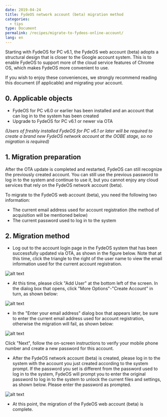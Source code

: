 ```yaml
---
date: 2019-04-24
title: FydeOS network account (beta) migration method
categories:
  - tips
type: Document
permalink: /recipes/migrate-to-fydeos-online-account/
lang: en
---
```


Starting with FydeOS for PC v6.1, the FydeOS web account (beta) adopts a structural design that is closer to the Google account system. This is to enable FydeOS to support more of the cloud service features of Chrome OS, which makes FydeOS more convenient to use.

If you wish to enjoy these conveniences, we strongly recommend reading this document (if applicable) and migrating your account.

## 0. Applicable objects

 - FydeOS for PC v6.0 or earlier has been installed and an account that can log in to the system has been created
 - Upgrade to FydeOS for PC v6.1 or newer via OTA

*(Users of freshly installed FydeOS for PC v6.1 or later will be required to create a brand new FydeOS network account at the OOBE stage, so no migration is required)*


## 1. Migration preparation

After the OTA update is completed and restarted, FydeOS can still recognize the previously created account. You can still use the previous password to log in to the system and continue to use it, but you cannot enjoy any cloud services that rely on the FydeOS network account (beta).

To migrate to the FydeOS web account (beta), you need the following two information:
 - The current email address used for account registration (the method of acquisition will be mentioned below)
 - The current password used to log in to the system


## 2. Migration method

- Log out to the account login page in the FydeOS system that has been successfully updated via OTA, as shown in the figure below. Note that at this time, click the triangle to the right of the user name to view the email information used for the current account registration.

![alt text](https://fydeos.com/wp-content/uploads/2019/04/migration1.png "FydeOS account login page")

- At this time, please click "Add User" at the bottom left of the screen. In the dialog box that opens, click "More Options"-"Create Account" in turn, as shown below:

![alt text](https://fydeos.com/wp-content/uploads/2019/04/migration2.png "FydeOS Create Account")

- In the "Enter your email address" dialog box that appears later, be sure to enter the current email address used for account registration, otherwise the migration will fail, as shown below:

![alt text](https://fydeos.com/wp-content/uploads/2019/04/migration3.png "FydeOS Create Account")

Click "Next", follow the on-screen instructions to verify your mobile phone number and create a new password for this account.

- After the FydeOS network account (beta) is created, please log in to the system with the account you just created according to the system prompt. If the password you set is different from the password used to log in to the system, FydeOS will prompt you to enter the original password to log in to the system to unlock the current files and settings, as shown below. Please enter the password as prompted.

![alt text](https://fydeos.com/wp-content/uploads/2019/04/migration4.png "FydeOS enter old password")

- At this point, the migration of the FydeOS web account (beta) is complete.
